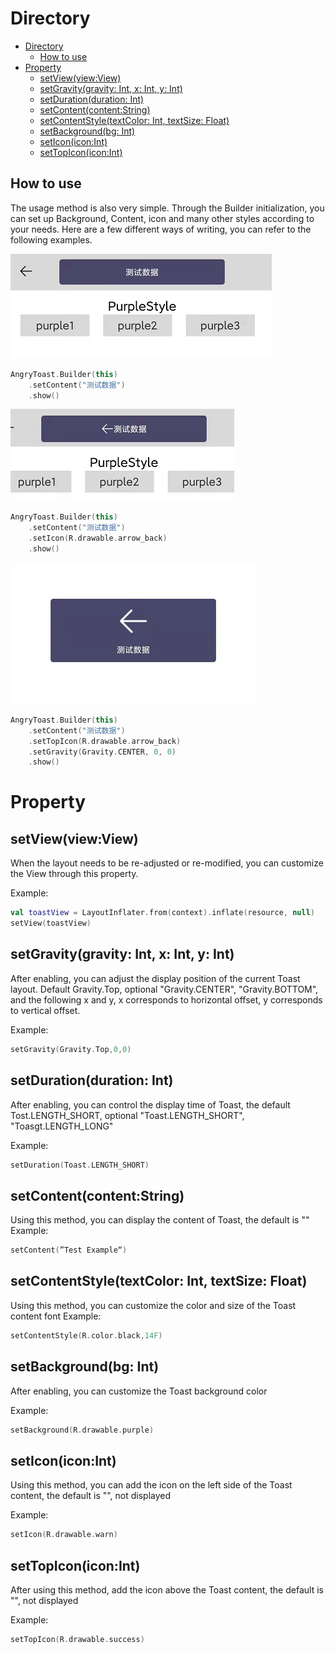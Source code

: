 # Directory

- [Directory](#directory)
  - [How to use](#how-to-use)
- [Property](#property)
  - [setView(view:View)](#setviewviewview)
  - [setGravity(gravity: Int, x: Int, y: Int)](#setgravitygravity-int-x-int-y-int)
  - [setDuration(duration: Int)](#setdurationduration-int)
  - [setContent(content:String)](#setcontentcontentstring)
  - [setContentStyle(textColor: Int, textSize: Float)](#setcontentstyletextcolor-int-textsize-float)
  - [setBackground(bg: Int)](#setbackgroundbg-int)
  - [setIcon(icon:Int)](#seticoniconint)
  - [setTopIcon(icon:Int)](#settopiconiconint)

## How to use

The usage method is also very simple. Through the Builder initialization, you can set up Background, Content, icon and many other styles according to your needs. Here are a few different ways of writing, you can refer to the following examples.

![toast1](../Image/toast3.png)

```kotlin
AngryToast.Builder(this)
    .setContent("测试数据")
    .show()
```

![toast2](../Image/toast2.png)

```kotlin
AngryToast.Builder(this)
    .setContent("测试数据")
    .setIcon(R.drawable.arrow_back)
    .show()
```

![toast3](../Image/toast1.png)

```kotlin
AngryToast.Builder(this)
    .setContent("测试数据")
    .setTopIcon(R.drawable.arrow_back)
    .setGravity(Gravity.CENTER, 0, 0)
    .show()
```

# Property

## setView(view:View)

When the layout needs to be re-adjusted or re-modified, you can customize the View through this property.

Example:

```kotlin
val toastView = LayoutInflater.from(context).inflate(resource, null)
setView(toastView)
```

## setGravity(gravity: Int, x: Int, y: Int)

After enabling, you can adjust the display position of the current Toast layout. Default Gravity.Top, optional "Gravity.CENTER", "Gravity.BOTTOM", and the following x and y, x corresponds to horizontal offset, y corresponds to vertical offset.

Example:

```kotlin
setGravity(Gravity.Top,0,0)
```

## setDuration(duration: Int)

After enabling, you can control the display time of Toast, the default Tost.LENGTH_SHORT, optional "Toast.LENGTH_SHORT", "Toasgt.LENGTH_LONG"

Example:

```kotlin
setDuration(Toast.LENGTH_SHORT)
```

## setContent(content:String)

Using this method, you can display the content of Toast, the default is ""
Example:

```kotlin
setContent(”Test Example“)
```

## setContentStyle(textColor: Int, textSize: Float)

Using this method, you can customize the color and size of the Toast content font
Example:

```kotlin
setContentStyle(R.color.black,14F)
```

## setBackground(bg: Int)

After enabling, you can customize the Toast background color

Example:

```kotlin
setBackground(R.drawable.purple)
```

## setIcon(icon:Int)

Using this method, you can add the icon on the left side of the Toast content, the default is "", not displayed

Example:

```kotlin
setIcon(R.drawable.warn)
```

## setTopIcon(icon:Int)

After using this method, add the icon above the Toast content, the default is "", not displayed

Example:

```kotlin
setTopIcon(R.drawable.success)
```
